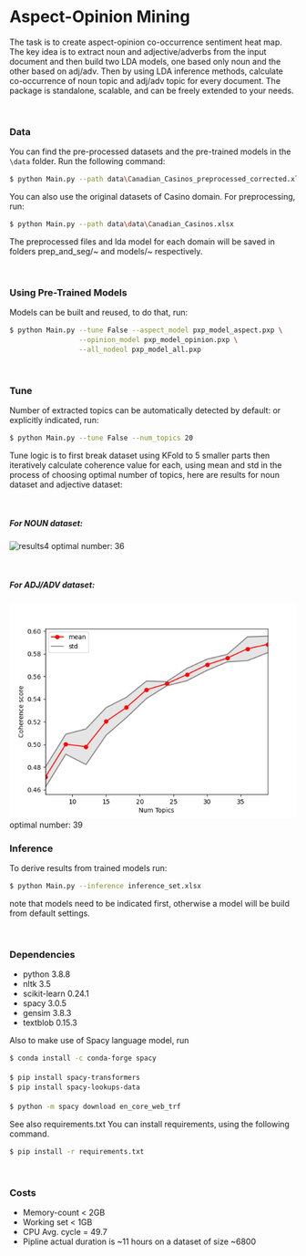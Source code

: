 # Aspect-Opinion Mining


The task is to create aspect-opinion co-occurrence sentiment heat map.
The key idea is to extract noun and adjective/adverbs from the input document and then build two LDA models, one based
only noun and the other based on adj/adv. Then by using LDA inference methods, calculate co-occurrence of noun topic and
adj/adv topic for every document.
The package is standalone, scalable, and can be freely extended to your needs.


<br>


### Data
You can find the pre-processed datasets and the pre-trained models in the ```\data``` folder.
Run the following command:
```bash
$ python Main.py --path data\Canadian_Casinos_preprocessed_corrected.xlsx --preprocess False
```

You can also use the original datasets of Casino domain. 
For preprocessing, run:
```bash
$ python Main.py --path data\data\Canadian_Casinos.xlsx
```
The preprocessed files and lda model for each domain will
be saved in folders prep_and_seg/~ and models/~ respectively.

<br>

### Using Pre-Trained Models
Models can be built and reused, to do that, run:
```bash
$ python Main.py --tune False --aspect_model pxp_model_aspect.pxp \
                 --opinion_model pxp_model_opinion.pxp \
                 --all_nodeol pxp_model_all.pxp
```
<br>

### Tune
Number of extracted topics can be automatically detected by default:
or explicitly indicated, run:
```bash
$ python Main.py --tune False --num_topics 20
``` 
Tune logic is to first break dataset using KFold to 5 smaller parts
then iteratively calculate coherence value for each, using mean and std in the 
process of choosing optimal number of topics, here are results for noun dataset and adjective dataset:

<br>

##### For NOUN dataset: 
![results4](pictures/coherence-topics-aspects.png)
optimal number: 36 

<br>

##### For ADJ/ADV dataset:
![resutls5](pictures/coherence-topics-opinion.png)
optimal number: 39
<br>

### Inference
To derive results from trained models run:
```bash
$ python Main.py --inference inference_set.xlsx
```
note that models need to be indicated first, otherwise 
a model will be build from default settings.

<br>

### Dependencies

* python        3.8.8
* nltk          3.5
* scikit-learn  0.24.1
* spacy         3.0.5
* gensim        3.8.3
* textblob      0.15.3

Also to make use of Spacy language model, run
```bash
$ conda install -c conda-forge spacy

$ pip install spacy-transformers
$ pip install spacy-lookups-data

$ python -m spacy download en_core_web_trf
```
See also requirements.txt
You can install requirements, using the following command.

```bash
$ pip install -r requirements.txt
```

<br>

### Costs

* Memory-count < 2GB
* Working set < 1GB
* CPU Avg. cycle = 49.7
* Pipline actual duration is ~11 hours on a dataset of size ~6800 

<br>